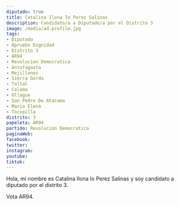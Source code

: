 ```yaml
---
diputado: true
title: Catalina Ilona Io Perez Salinas
description: Candidato/a a Diputado/a por el Distrito 3
image: /media/ad-profile.jpg
tags:
- Diputado
- Apruebo Dignidad
- Distrito 3
- AR94
- Revolucion Democratica
- Antofagasta
- Mejillones
- Sierra Gorda
- Taltal
- Calama
- Ollague
- San Pedro De Atacama
- Maria Elena
- Tocopilla
distrito: 3
papeleta: AR94
partido: Revolucion Democratica
paginaWeb:
facebook:
twitter:
instagram:
youtube:
tiktok:
---
```

Hola, mi nombre es Catalina Ilona Io Perez Salinas y soy candidato a diputado por el distrito 3.

Vota AR94.

